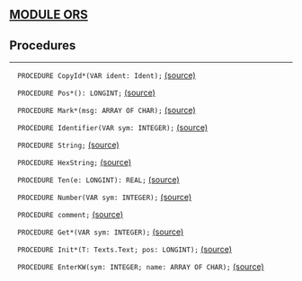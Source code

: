 
## [MODULE ORS](https://github.com/io-core/Build/blob/main/ORS.Mod)

## Procedures
---

`  PROCEDURE CopyId*(VAR ident: Ident);` [(source)](https://github.com/io-core/Build/blob/main/ORS.Mod#L57)


`  PROCEDURE Pos*(): LONGINT;` [(source)](https://github.com/io-core/Build/blob/main/ORS.Mod#L61)


`  PROCEDURE Mark*(msg: ARRAY OF CHAR);` [(source)](https://github.com/io-core/Build/blob/main/ORS.Mod#L65)


`  PROCEDURE Identifier(VAR sym: INTEGER);` [(source)](https://github.com/io-core/Build/blob/main/ORS.Mod#L75)


`  PROCEDURE String;` [(source)](https://github.com/io-core/Build/blob/main/ORS.Mod#L90)


`  PROCEDURE HexString;` [(source)](https://github.com/io-core/Build/blob/main/ORS.Mod#L102)


`  PROCEDURE Ten(e: LONGINT): REAL;` [(source)](https://github.com/io-core/Build/blob/main/ORS.Mod#L122)


`  PROCEDURE Number(VAR sym: INTEGER);` [(source)](https://github.com/io-core/Build/blob/main/ORS.Mod#L132)


`  PROCEDURE comment;` [(source)](https://github.com/io-core/Build/blob/main/ORS.Mod#L201)


`  PROCEDURE Get*(VAR sym: INTEGER);` [(source)](https://github.com/io-core/Build/blob/main/ORS.Mod#L215)


`  PROCEDURE Init*(T: Texts.Text; pos: LONGINT);` [(source)](https://github.com/io-core/Build/blob/main/ORS.Mod#L270)


`  PROCEDURE EnterKW(sym: INTEGER; name: ARRAY OF CHAR);` [(source)](https://github.com/io-core/Build/blob/main/ORS.Mod#L274)


